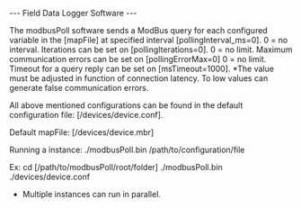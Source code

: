
--- Field Data Logger Software ---

The modbusPoll software sends a ModBus query for each configured variable in the [mapFile] at specified interval [pollingInterval_ms=0]. 0 = no interval. 
Iterations can be set on [pollingIterations=0]. 0 = no limit.
Maximum communication errors can be set on [pollingErrorMax=0] 0 = no limit.
Timeout for a query reply can be set on [msTimeout=1000]. 
 *The value must be adjusted in function of connection latency. To low values can generate false communication errors.

All above mentioned configurations can be found in the default configuration file: 
[/devices/device.conf].

Default mapFile:
[/devices/device.mbr]

Running a instance:
./modbusPoll.bin /path/to/configuration/file

Ex: 
cd [/path/to/modbusPoll/root/folder]
./modbusPoll.bin ./devices/device.conf

* Multiple instances can run in parallel.

